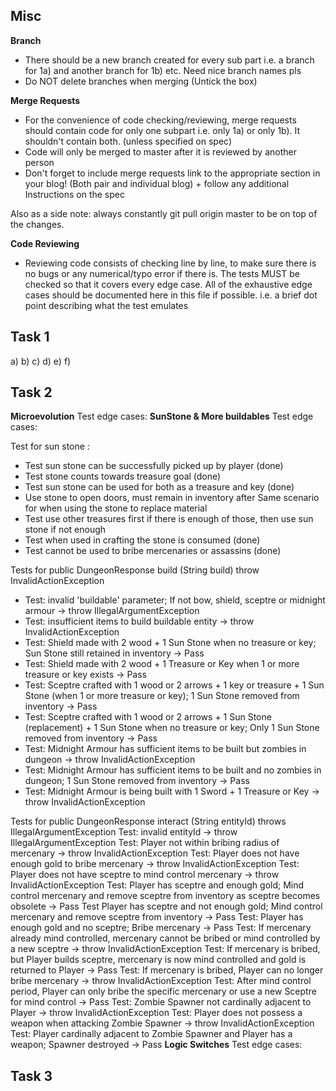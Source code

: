 ## Misc

**Branch**
-   There should be a new branch created for every sub part i.e. a branch for 1a)
    and another branch for 1b) etc. Need nice branch names pls
- Do NOT delete branches when merging (Untick the box)

**Merge Requests**
-   For the convenience of code checking/reviewing, merge requests should contain code
    for only one subpart i.e. only 1a) or only 1b). It shouldn't contain both. (unless specified on spec)
-   Code will only be merged to master after it is reviewed by another person
-   Don't forget to include merge requests link to the appropriate section in your blog!
    (Both pair and individual blog) + follow any additional Instructions on the spec

Also as a side note: always constantly git pull origin  master to be on top of the changes.

**Code Reviewing**
-   Reviewing code consists of checking line by line, to make sure there is no bugs
    or any numerical/typo error if there is. The tests MUST be checked so that it covers
    every edge case. All of the exhaustive edge cases should be documented here in this
    file if possible. i.e. a brief dot point describing what the test emulates

## Task 1
a)
b)
c)
d)
e)
f)

## Task 2

**Microevolution**
Test edge cases:
**SunStone & More buildables**
Test edge cases:

Test for sun stone :
-   Test sun stone can be successfully picked up by player (done)
-   Test stone counts towards treasure goal (done)
-   Test sun stone can be used for both as a treasure and key (done)
-   Use stone to open doors, must remain in inventory after
    Same scenario for when using the stone to replace material
-   Test use other treasures first if there is enough of those, then use sun stone if not enough
-   Test when used in crafting the stone is consumed (done)
-   Test cannot be used to bribe mercenaries or assassins (done)


Tests for public DungeonResponse build (String build) throw InvalidActionException
- Test: invalid 'buildable' parameter; If not bow, shield, sceptre or midnight armour -> throw IllegalArgumentException
- Test: insufficient items to build buildable entity -> throw InvalidActionException
- Test: Shield made with 2 wood + 1 Sun Stone when no treasure or key; Sun Stone still retained in inventory -> Pass
- Test: Shield made with 2 wood + 1 Treasure or Key when 1 or more treasure or key exists -> Pass
- Test: Sceptre crafted with 1 wood or 2 arrows + 1 key or treasure + 1 Sun Stone (when 1 or more treasure or key); 1 Sun Stone removed from inventory -> Pass
- Test: Sceptre crafted with 1 wood or 2 arrows + 1 Sun Stone (replacement) + 1 Sun Stone when no treasure or key; Only 1 Sun Stone removed from inventory -> Pass
- Test: Midnight Armour has sufficient items to be built but zombies in dungeon -> throw InvalidActionException
- Test: Midnight Armour has sufficient items to be built and no zombies in dungeon; 1 Sun Stone removed from inventory -> Pass
- Test: Midnight Armour is being built with 1 Sword + 1 Treasure or Key -> throw InvalidActionException

Tests for public DungeonResponse interact (String entityId) throws IllegalArgumentException
Test: invalid entityId -> throw IllegalArgumentException
Test: Player not within bribing radius of mercenary -> throw InvalidActionException 
Test: Player does not have enough gold to bribe mercenary -> throw InvalidActionException
Test: Player does not have sceptre to mind control mercenary -> throw InvalidActionException
Test: Player has sceptre and enough gold; Mind control mercenary and remove sceptre from inventory as sceptre becomes obsolete -> Pass
Test Player has sceptre and not enough gold; Mind control mercenary and remove sceptre from inventory -> Pass
Test: Player has enough gold and no sceptre; Bribe mercenary -> Pass
Test: If mercenary already mind controlled, mercenary cannot be bribed or mind controlled by a new sceptre -> throw InvalidActionException
Test: If mercenary is bribed, but Player builds sceptre, mercenary is now mind controlled and gold is returned to Player -> Pass
Test: If mercenary is bribed, Player can no longer bribe mercenary -> throw InvalidActionException
Test: After mind control period, Player can only bribe the specific mercenary or use a new Sceptre for mind control -> Pass
Test: Zombie Spawner not cardinally adjacent to Player -> throw InvalidActionException
Test: Player does not possess a weapon when attacking Zombie Spawner -> throw InvalidActionException
Test: Player cardinally adjacent to Zombie Spawner and Player has a weapon; Spawner destroyed -> Pass
**Logic Switches**
Test edge cases:

## Task 3